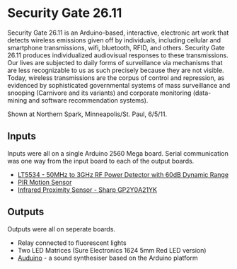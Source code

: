 Security Gate 26.11
===================
Security Gate 26.11 is an Arduino-based, interactive, electronic art work that detects wireless emissions given off by individuals, including cellular and smartphone transmissions, wifi, bluetooth, RFID, and others. Security Gate 26.11 produces individualized audiovisual responses to these transmissions. Our lives are subjected to daily forms of surveillance via mechanisms that are less recognizable to us as such precisely because they are not visible. Today, wireless transmissions are the corpus of control and repression, as evidenced by sophisticated governmental systems of mass surveillance and snooping (Carnivore and its variants) and corporate monitoring (data-mining and software recommendation systems). 

Shown at Northern Spark, Minneapolis/St. Paul, 6/5/11.

Inputs
------

Inputs were all on a single Arduino 2560 Mega board. Serial communication was one way from the input board to each of the output boards.

* [LT5534 - 50MHz to 3GHz RF Power Detector with 60dB Dynamic Range](http://www.linear.com/product/LT5534)
* [PIR Motion Sensor](http://www.sparkfun.com/products/8630)
* [Infrared Proximity Sensor - Sharp GP2Y0A21YK](http://www.sparkfun.com/products/242)

Outputs
-------

Outputs were all on seperate boards.

* Relay connected to fluorescent lights
* Two LED Matrices (Sure Electronics 1624 5mm Red LED version)
* [Auduino](http://code.google.com/p/tinkerit/wiki/Auduino) - a sound synthesiser based on the Arduino platform

